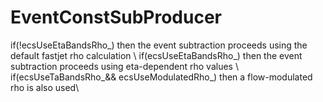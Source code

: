 # EventConstSubProducer
if(!ecsUseEtaBandsRho_) then the event subtraction proceeds using the default fastjet rho calculation \\
if(ecsUseEtaBandsRho_) then the event subtraction proceeds using eta-dependent rho values \\
if(ecsUseTaBandsRho_&& ecsUseModulatedRho_) then a flow-modulated rho is also used\\


